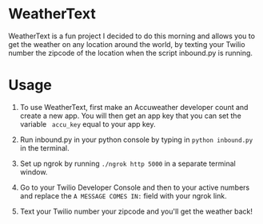 # WeatherText

WeatherText is a fun project I decided to do this morning and allows you to get the weather on any location around the world, by texting your Twilio number the zipcode of the location when the script inbound.py is running. 

# Usage

1. To use WeatherText, first make an Accuweather developer count and create a new app. You will then get an app key that you can set the variable ` accu_key` equal to your app key.

2. Run inbound.py in your python console by typing in `python inbound.py` in the terminal.

3. Set up ngrok by running `./ngrok http 5000` in a separate terminal window.

4. Go to your Twilio Developer Console and then to your active numbers and replace the `A MESSAGE COMES IN:` field with your ngrok link.

5. Text your Twilio number your zipcode and you'll get the weather back!
